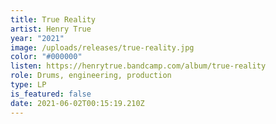 ```yaml
---
title: True Reality
artist: Henry True
year: "2021"
image: /uploads/releases/true-reality.jpg
color: "#000000"
listen: https://henrytrue.bandcamp.com/album/true-reality
role: Drums, engineering, production
type: LP
is_featured: false
date: 2021-06-02T00:15:19.210Z
---
```

